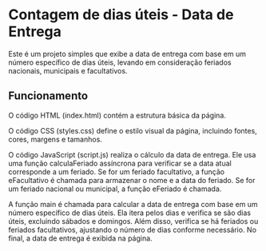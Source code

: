 # Contagem de dias úteis - Data de Entrega
Este é um projeto simples que exibe a data de entrega com base em um número específico de dias úteis, levando em consideração feriados nacionais, municipais e facultativos.

## Funcionamento
O código HTML (index.html) contém a estrutura básica da página.

O código CSS (styles.css) define o estilo visual da página, incluindo fontes, cores, margens e tamanhos.

O código JavaScript (script.js) realiza o cálculo da data de entrega. Ele usa uma função calculaFeriado assíncrona para verificar se a data atual corresponde a um feriado. Se for um feriado facultativo, a função eFacultativo é chamada para armazenar o nome e a data do feriado. Se for um feriado nacional ou municipal, a função eFeriado é chamada.

A função main é chamada para calcular a data de entrega com base em um número específico de dias úteis. Ela itera pelos dias e verifica se são dias úteis, excluindo sábados e domingos. Além disso, verifica se há feriados ou feriados facultativos, ajustando o número de dias conforme necessário. No final, a data de entrega é exibida na página.
